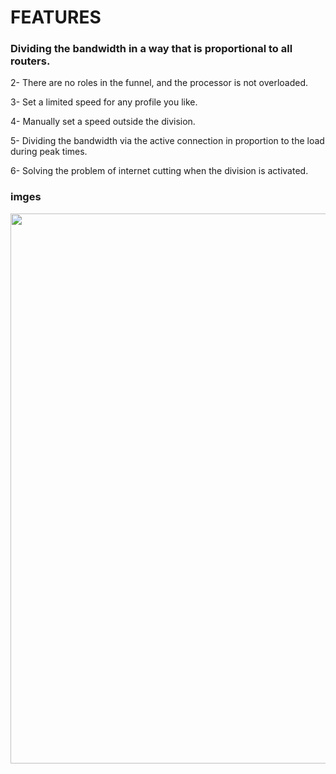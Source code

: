 # FEATURES



### Dividing the bandwidth in a way that is proportional to all routers.


2- There are no roles in the funnel, and the processor is not overloaded.

3- Set a limited speed for any profile you like.

4- Manually set a speed outside the division.

5- Dividing the bandwidth via the active connection in proportion to the load during peak times.

6- Solving the problem of internet cutting when the division is activated.


### imges


<img src="https://github.com/Haris-Alsaman/hotspot-crads_mikrotik/blob/main/Picture.png" width="880">


